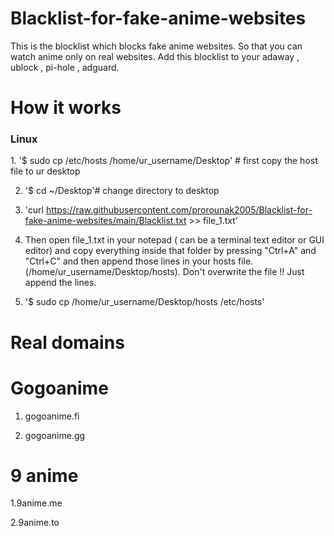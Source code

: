 # Blacklist-for-fake-anime-websites
This is the blocklist which blocks fake anime websites. So that you can watch anime only on real websites.
Add this blocklist to your adaway , ublock , pi-hole , adguard.  

# How it works 
<h3> Linux</h3>
    1. '$ sudo cp /etc/hosts /home/ur_username/Desktop' # first copy the host file to ur desktop 

2. '$ cd ~/Desktop'# change directory to desktop

3. 'curl https://raw.githubusercontent.com/prorounak2005/Blacklist-for-fake-anime-websites/main/Blacklist.txt >> file_1.txt'

4. Then open file_1.txt in your notepad ( can be a terminal text editor or GUI editor) and copy everything inside that folder by pressing "Ctrl+A" and
"Ctrl+C" and then append those lines in your hosts file. (/home/ur_username/Desktop/hosts). Don't overwrite the file !! Just append the lines. 

5. '$ sudo cp /home/ur_username/Desktop/hosts /etc/hosts'

# Real domains

# Gogoanime 
1. gogoanime.fi

2. gogoanime.gg

# 9 anime
1.9anime.me

2.9anime.to
